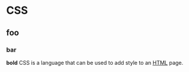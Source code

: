 # CSS
## foo
### bar
**bold**
CSS is a language that can be used to add style to an [HTML](/wiki/HTML) page.